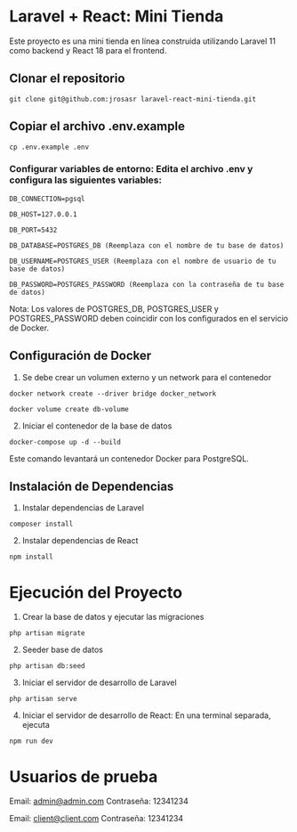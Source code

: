 # Laravel + React: Mini Tienda

Este proyecto es una mini tienda en línea construida utilizando Laravel 11 como backend y React 18 para el frontend.

## Clonar el repositorio

```
git clone git@github.com:jrosasr laravel-react-mini-tienda.git
```

## Copiar el archivo .env.example
```
cp .env.example .env
```

### Configurar variables de entorno: Edita el archivo .env y configura las siguientes variables:

```
DB_CONNECTION=pgsql

DB_HOST=127.0.0.1

DB_PORT=5432

DB_DATABASE=POSTGRES_DB (Reemplaza con el nombre de tu base de datos)

DB_USERNAME=POSTGRES_USER (Reemplaza con el nombre de usuario de tu base de datos)

DB_PASSWORD=POSTGRES_PASSWORD (Reemplaza con la contraseña de tu base de datos)
```
Nota: Los valores de POSTGRES_DB, POSTGRES_USER y POSTGRES_PASSWORD deben coincidir con los configurados en el servicio de Docker.

## Configuración de Docker
1. Se debe crear un volumen externo y un network para el contenedor

```
docker network create --driver bridge docker_network
```

```
docker volume create db-volume
```

2. Iniciar el contenedor de la base de datos
```
docker-compose up -d --build
```
Este comando levantará un contenedor Docker para PostgreSQL.

## Instalación de Dependencias
1. Instalar dependencias de Laravel
```
composer install
```
2. Instalar dependencias de React
```
npm install
```

# Ejecución del Proyecto
1. Crear la base de datos y ejecutar las migraciones
```
php artisan migrate
```

2. Seeder base de datos
```
php artisan db:seed
```
3. Iniciar el servidor de desarrollo de Laravel
```
php artisan serve
```
4. Iniciar el servidor de desarrollo de React: En una terminal separada, ejecuta
```
npm run dev
```

# Usuarios de prueba
Email: admin@admin.com
Contraseña: 12341234

Email: client@client.com
Contraseña: 12341234
